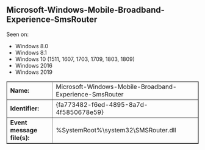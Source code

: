 ## Microsoft-Windows-Mobile-Broadband-Experience-SmsRouter

Seen on:
* Windows 8.0
* Windows 8.1
* Windows 10 (1511, 1607, 1703, 1709, 1803, 1809)
* Windows 2016
* Windows 2019

<table border="1" class="docutils">
  <tbody>
    <tr>
      <td><b>Name:</b></td>
      <td>Microsoft-Windows-Mobile-Broadband-Experience-SmsRouter</td>
    </tr>
    <tr>
      <td><b>Identifier:</b></td>
      <td>{fa773482-f6ed-4895-8a7d-4f5850678e59}</td>
    </tr>
    <tr>
      <td><b>Event message file(s):</b></td>
      <td>%SystemRoot%\system32\SMSRouter.dll</td>
    </tr>
  </tbody>
</table>

&nbsp;


